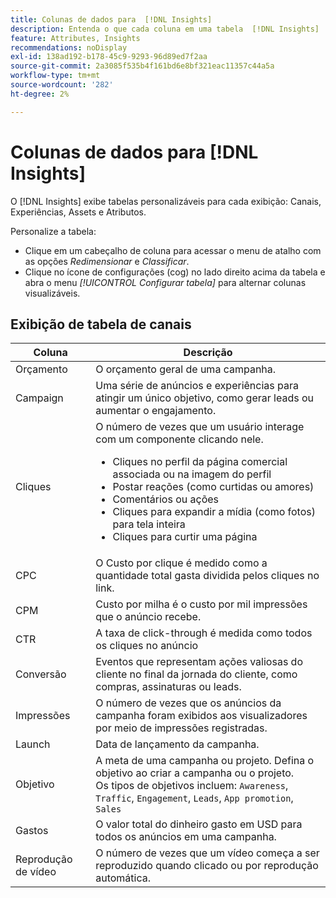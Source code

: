 ```yaml
---
title: Colunas de dados para  [!DNL Insights]
description: Entenda o que cada coluna em uma tabela  [!DNL Insights]  representa no GenStudio para profissionais de marketing de desempenho.
feature: Attributes, Insights
recommendations: noDisplay
exl-id: 138ad192-b178-45c9-9293-96d89ed7f2aa
source-git-commit: 2a3085f535b4f161bd6e8bf321eac11357c44a5a
workflow-type: tm+mt
source-wordcount: '282'
ht-degree: 2%

---
```


# Colunas de dados para [!DNL Insights]

O [!DNL Insights] exibe tabelas personalizáveis para cada exibição: Canais, Experiências, Assets e Atributos.

Personalize a tabela:

- Clique em um cabeçalho de coluna para acessar o menu de atalho com as opções _Redimensionar_ e _Classificar_.
- Clique no ícone de configurações (cog) no lado direito acima da tabela e abra o menu _[!UICONTROL Configurar tabela]_ para alternar colunas visualizáveis.

## Exibição de tabela de canais

| Coluna | Descrição |
| ----------- | ------------ |
| Orçamento | O orçamento geral de uma campanha. |
| Campaign | Uma série de anúncios e experiências para atingir um único objetivo, como gerar leads ou aumentar o engajamento. |
| Cliques | O número de vezes que um usuário interage com um componente clicando nele.<ul><li>Cliques no perfil da página comercial associada ou na imagem do perfil</li><li>Postar reações (como curtidas ou amores)</li><li>Comentários ou ações</li><li>Cliques para expandir a mídia (como fotos) para tela inteira</li><li>Cliques para curtir uma página</li></ul> |
| CPC | O Custo por clique é medido como a quantidade total gasta dividida pelos cliques no link. |
| CPM | Custo por milha é o custo por mil impressões que o anúncio recebe. |
| CTR | A taxa de click-through é medida como todos os cliques no anúncio |
| Conversão | Eventos que representam ações valiosas do cliente no final da jornada do cliente, como compras, assinaturas ou leads. |
| Impressões | O número de vezes que os anúncios da campanha foram exibidos aos visualizadores por meio de impressões registradas. |
| Launch | Data de lançamento da campanha. |
| Objetivo | A meta de uma campanha ou projeto. Defina o objetivo ao criar a campanha ou o projeto.<br>Os tipos de objetivos incluem: `Awareness`, `Traffic`, `Engagement`, `Leads`, `App promotion`, `Sales` |
| Gastos | O valor total do dinheiro gasto em USD para todos os anúncios em uma campanha. |
| Reprodução de vídeo | O número de vezes que um vídeo começa a ser reproduzido quando clicado ou por reprodução automática. |
